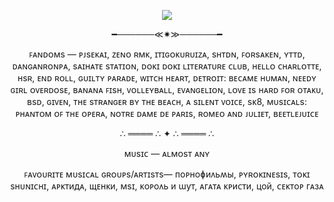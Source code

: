 <p align="center"> 
 <img src="https://i.imgur.com/0bsSE5h.jpeg">
</p>

<p align="center">
  ━──────≪✷≫──────━
</p>

<p align="center">
 ꜰᴀɴᴅᴏᴍs — ᴘᴊsᴇᴋᴀɪ, ᴢᴇɴᴏ ʀᴍᴋ, ɪᴛɪɢᴏᴋᴜʀᴜɪᴢᴀ, sʜᴛᴅɴ, ꜰᴏʀsᴀᴋᴇɴ, ʏᴛᴛᴅ, ᴅᴀɴɢᴀɴʀᴏɴᴘᴀ, sᴀɪʜᴀᴛᴇ sᴛᴀᴛɪᴏɴ, ᴅᴏᴋɪ ᴅᴏᴋɪ ʟɪᴛᴇʀᴀᴛᴜʀᴇ ᴄʟᴜʙ, ʜᴇʟʟᴏ ᴄʜᴀʀʟᴏᴛᴛᴇ, ʜsʀ, ᴇɴᴅ ʀᴏʟʟ, ɢᴜɪʟᴛʏ ᴘᴀʀᴀᴅᴇ, ᴡɪᴛᴄʜ ʜᴇᴀʀᴛ, ᴅᴇᴛʀᴏɪᴛ: ʙᴇᴄᴀᴍᴇ ʜᴜᴍᴀɴ, ɴᴇᴇᴅʏ ɢɪʀʟ ᴏᴠᴇʀᴅᴏsᴇ, ʙᴀɴᴀɴᴀ ꜰɪsʜ, ᴠᴏʟʟᴇʏʙᴀʟʟ, ᴇᴠᴀɴɢᴇʟɪᴏɴ, ʟᴏᴠᴇ ɪs ʜᴀʀᴅ ꜰᴏʀ ᴏᴛᴀᴋᴜ, ʙsᴅ, ɢɪᴠᴇɴ, ᴛʜᴇ sᴛʀᴀɴɢᴇʀ ʙʏ ᴛʜᴇ ʙᴇᴀᴄʜ, ᴀ sɪʟᴇɴᴛ ᴠᴏɪᴄᴇ, sᴋ8, ᴍᴜsɪᴄᴀʟs: ᴘʜᴀɴᴛᴏᴍ ᴏꜰ ᴛʜᴇ ᴏᴘᴇʀᴀ, ɴᴏᴛʀᴇ ᴅᴀᴍᴇ ᴅᴇ ᴘᴀʀɪs, ʀᴏᴍᴇᴏ ᴀɴᴅ ᴊᴜʟɪᴇᴛ, ʙᴇᴇᴛʟᴇᴊᴜɪᴄᴇ
</p>


<p align="center">
∴ ════ ∴ ✦ ∴ ════ ∴
</p>

<p align="center">
 ᴍᴜsɪᴄ — ᴀʟᴍᴏsᴛ ᴀɴʏ
</p>
<p align="center">
ꜰᴀᴠᴏᴜʀɪᴛᴇ ᴍᴜsɪᴄᴀʟ ɢʀᴏᴜᴘs/ᴀʀᴛɪsᴛs— ᴨоᴩноɸиᴧьʍы, ᴘʏʀᴏᴋɪɴᴇsɪs, ᴛᴏᴋɪ sʜᴜɴɪᴄʜɪ, ᴀᴩᴋᴛидᴀ, щᴇнᴋи, ᴍsɪ, ᴋоᴩоᴧь и ɯуᴛ, ᴀᴦᴀᴛᴀ ᴋᴩиᴄᴛи, цой, ᴄᴇᴋᴛоᴩ ᴦᴀзᴀ
</p>
